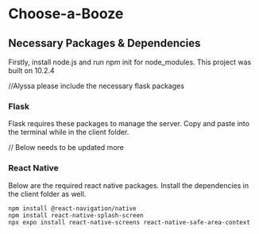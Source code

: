 # Choose-a-Booze
## Necessary Packages & Dependencies
Firstly, install node.js and run npm init for node_modules. This project was built on 10.2.4

//Alyssa please include the necessary flask packages
### Flask
Flask requires these packages to manage the server.
Copy and paste into the terminal while in the client folder.

// Below needs to be updated more
### React Native
Below are the required react native packages.
Install the dependencies in the client folder as well.
```
npm install @react-navigation/native
npm install react-native-splash-screen
npx expo install react-native-screens react-native-safe-area-context
```
